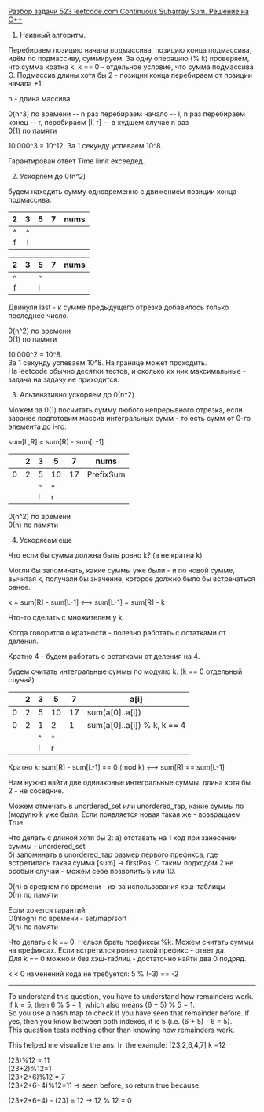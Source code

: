 [Разбор задачи 523 leetcode.com Continuous Subarray Sum. Решение на C++](https://www.youtube.com/watch?v=q7tOK0JsHWo&ab_channel=3.5%D0%B7%D0%B0%D0%B4%D0%B0%D1%87%D0%B8%D0%B2%D0%BD%D0%B5%D0%B4%D0%B5%D0%BB%D1%8E)

1. Наивный алгоритм.

Перебираем позицию начала подмассива, позицию конца подмассива, идём по подмассиву, суммируем. 
3а одну операцию (% k) проверяем, что сумма кратна k. k == 0 - отдельное условие, что сумма подмассива О. 
Подмассив длины хотя бы 2 - позиции конца перебираем от позиции начала +1.

n - длина массива

0(n^3) по времени  -- n раз перебираем начало -- l, n раз перебираем конец -- r, перебираем [l, r] -- в худшем случае n раз  
0(1) по памяти

10.000^3 = 10^12.
3а 1 секунду успеваем 10^8.

Гарантирован ответ Time limit ехсеедед.

2. Ускоряем до 0(n^2)

будем находить сумму одновременно с движением позиции конца 
подмассива.

<!--
   2 3 5 7
   ^
   flrst
       ^
      lаst
-->

|     2    	|     3    	| 5 	| 7 	| nums 	|
|:--------:	|:--------:	|---	|---	|------	|
| ^ <br> f 	| ^ <br> l 	|   	|   	|      	|

|     2    	|     3    	| 5 	| 7 	| nums 	|
|:--------:	|:--------:	|---	|---	|------	|
| ^ <br> f 	| 	|  ^ <br> l 	|    	|      	|

Двинули lаst - к сумме предыдущего отрезка добавилось только последнее число.

0(n^2) по времени  
0(1) по памяти

10.000^2 = 10^8.  
3а 1 секунду успеваем 10^8. На границе может проходить.  
На lееtсоdе обычно десятки тестов, и сколько их них максимальные - задача на задачу не приходится.

3. Альтенативно ускоряем до 0(n^2)

Можем за 0(1) посчитать сумму любого непрерывного отрезка, если 
заранее подготовим массив интегральных сумм - то есть сумм от 0-го 
элемента до i-го.

 sum[L,R] = sum[R] - sum[L-1]

<!--
 23 5 7  
0 2 5 10 17  
  [ ]
-->

|   	| 2 	| 3        	| 5        	| 7  	| nums      	|
|:-:	|:-:	|----------	|----------	|----	|-----------	|
| 0 	| 2 	| 5        	| 10       	| 17 	| PrefixSum 	|
|   	|   	| ^ <br> l 	| ^ <br> r 	|    	|           	|

0(n^2) по времени  
0(n) по памяти  

4. Ускоряеам еще

Что если бы сумма должна быть ровно k? (а не кратна k)

Могли бы запоминать, какие суммы уже были - и по новой сумме, 
вычитая k, получали бы значение, которое должно было бы встречаться ранее.

k = sum[R] - sum[L-1] <--> sum[L-1] = sum[R] - k 

Что-то сделать с множителем у k.

Когда говорится о кратности - полезно работать с остатками от 
деления.

Кратно 4 - будем работать с остатками от деления на 4.

будем считать интегральные суммы по модулю k. (k == 0 отдельный 
случай)

<!--
   2 3  5  7  а[i]
 0 2 5 10 17  sum(а[0]..а[i]) 
 0 2 1  2  1  sum(а[0]..а[i]) % k,  k == 4
    [    ]
-->

|   	| 2 	| 3        	| 5        	| 7  	| а[i]                        	|
|:-:	|:-:	|----------	|----------	|----	|-----------------------------	|
| 0 	| 2 	| 5        	| 10       	| 17 	| sum(а[0]..а[i])             	|
| 0 	| 2 	| 1        	| 2        	| 1  	| sum(а[0]..а[i]) % k, k == 4 	|
|   	|   	| ^ <br> l 	| ^ <br> r 	|    	|                             	|

Кратно k: sum[R] - sum[L-1] == 0 (mod k)  <--> sum[R] == sum[L-1]

Нам нужно найти две одинаковые интегральные суммы. 
длина хотя бы 2 - не соседние.

Можем отмечать в unordered_set или unordered_тар, какие суммы по 
(модулю k уже были. Если появляется новая такая же - возвращаем True

Что делать с длиной хотя бы 2:
а) отставать на 1 ход при занесении суммы - unordered_set  
б) запоминать в unordered_тар размер первого префикса, где 
встретилась такая сумма [sum] -> firstPos. С таким подходом 2 не 
особый случай - можем себе позволить 5 или 10.  

0(n) в среднем по времени - из-за использования хэш-таблицы  
0(n) по памяти  

Если хочется гарантий:  
О(nlogn) по времени - set/map/sort  
0(n) по памяти  

Что делать с k == 0. Нельзя брать префиксы %k. Можем считать суммы на префиксах. Если встретился ровно такой префикс - ответ да.  
Для k == 0 можно и без хэш-таблиц - достаточно найти два 0 подряд. 

k < 0 изменений кода не требуется: 5 % (-3) == -2




__________________________

To understand this question, you have to understand how remainders work. If k = 5, then 6 % 5 = 1, which also means (6 + 5) % 5 = 1.  
So you use a hash map to check if you have seen that remainder before. If yes, then you know between both indexes, it is 5 (i.e. (6 + 5) - 6 = 5).  
This question tests nothing other than knowing how remainders work.

This helped me visualize the ans. In the example:
[23,2,6,4,7] k =12

(23)%12 = 11  
(23+2)%12=1  
(23+2+6)%12 = 7  
(23+2+6+4)%12=11 -> seen before, so return true because:

(23+2+6+4) - (23) = 12 -> 12 % 12 = 0
